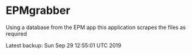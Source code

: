 # EPMgrabber
Using a database from the EPM app this application scrapes the files as required


Latest backup: Sun Sep 29 12:55:01 UTC 2019
